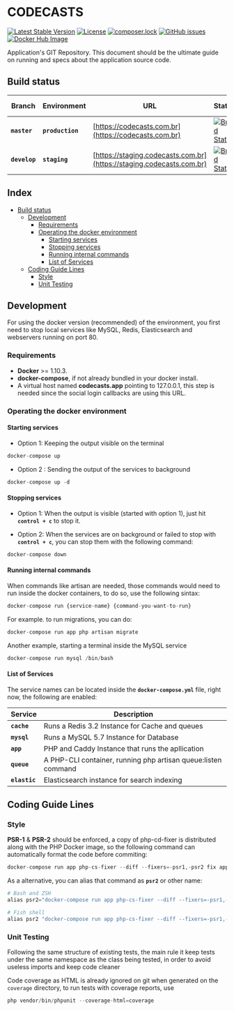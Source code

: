 # CODECASTS

[![Latest Stable Version](https://poser.pugx.org/codecasts/codecasts/v/stable)](https://packagist.org/packages/codecasts/codecasts)
[![License](https://poser.pugx.org/codecasts/codecasts/license)](https://packagist.org/packages/codecasts/codecasts)
[![composer.lock](https://poser.pugx.org/codecasts/codecasts/composerlock)](https://packagist.org/packages/codecasts/codecasts)
[![GitHub issues](https://img.shields.io/github/issues/codecasts/codecasts.svg)](https://github.com/codecasts/codecasts/issues)
[![Docker Hub Image](https://img.shields.io/badge/docker-codecasts%2Fcodecasts-blue.svg)](https://hub.docker.com/r/codecasts/codecasts)


Application's GIT Repository.
This document should be the ultimate guide on running and specs about the application source code.


## Build status

| Branch        | Environment      | URL                                                                                 | Status                                                                                                                                     | Test Coverage                                                                                                                      | Code Style                                                                                                |
|---------------|------------------|-------------------------------------------------------------------------------------|--------------------------------------------------------------------------------------------------------------------------------------------|------------------------------------------------------------------------------------------------------------------------------------|-----------------------------------------------------------------------------------------------------------|
| **`master`**  | **`production`** | [https://codecasts.com.br](https://codecasts.com.br)                                | [![Build Status](https://travis-ci.org/codecasts/codecasts.svg?branch=master)](https://travis-ci.org/codecasts/codecasts)                  | [![coverage](https://codecov.io/gh/codecasts/codecasts/branch/master/graph/badge.svg)](https://codecov.io/gh/codecasts/codecasts)  | [![StyleCI](https://styleci.io/repos/68968265/shield?branch=master)](https://styleci.io/repos/68968265)   |
| **`develop`** | **`staging`**    | [https://staging.codecasts.com.br](https://staging.codecasts.com.br)                | [![Build Status](https://travis-ci.org/codecasts/codecasts.svg?branch=develop)](https://travis-ci.org/codecasts/codecasts)                 | [![coverage](https://codecov.io/gh/codecasts/codecasts/branch/develop/graph/badge.svg)](https://codecov.io/gh/codecasts/codecasts) | [![StyleCI](https://styleci.io/repos/68968265/shield?branch=develop)](https://styleci.io/repos/68968265)  |


## Index

* [Build status](#build-status)
  * [Development](#development)
    * [Requirements](#requirements)
    * [Operating the docker environment](#operating-the-docker-environment)
      * [Starting services](#starting-services)
      * [Stopping services](#stopping-services)
      * [Running internal commands](#running-internal-commands)
      * [List of Services](#list-of-services)
  * [Coding Guide Lines](#coding-guide-lines)
    * [Style](#style)
    * [Unit Testing](#unit-testing)

## Development
For using the docker version (recommended) of the environment, you first need to stop local
services like MySQL, Redis, Elasticsearch and webservers running on port 80.

### Requirements

- **Docker** >= 1.10.3.
- **docker-compose**, if not already bundled in your docker install.
- A virtual host named **codecasts.app** pointing to 127.0.0.1, this step is needed since the social login callbacks are using this URL.

### Operating the docker environment

#### Starting services

- Option 1: Keeping the output visible on the terminal
```php
docker-compose up
```

- Option 2 : Sending the output of the services to background
```php
docker-compose up -d
```

#### Stopping services

- Option 1: When the output is visible (started with option 1), just hit **`control + c`** to stop it.

- Option 2: When the services are on background or failed to stop with **`control + c`**, you can stop them with the following command:
```php
docker-compose down
```

#### Running internal commands

When commands like artisan are needed, those commands would need to run inside the docker containers, to do so, use the following sintax:

```php
docker-compose run {service-name} {command-you-want-to-run}
```

For example. to run migrations, you can do:

```php
docker-compose run app php artisan migrate
```

Another example, starting a terminal inside the MySQL service

```php
docker-compose run mysql /bin/bash
```

#### List of Services
The service names can be located inside the **`docker-compose.yml`** file, right now, the following are enabled:

| Service       | Description                                                   |
|---------------|---------------------------------------------------------------|
| **`cache`**   | Runs a Redis 3.2 Instance for Cache and queues                |
| **`mysql`**   | Runs a MySQL 5.7 Instance for Database                        |
| **`app`**     | PHP and Caddy Instance that runs the apllication              |
| **`queue`**   | A PHP-CLI container, running php artisan queue:listen command |
| **`elastic`** | Elasticsearch instance for search indexing                    |


## Coding Guide Lines

### Style
**PSR-1** & **PSR-2** should be enforced, a copy of php-cd-fixer is distributed along with the PHP Docker image, so the following command can automatically format the code before commiting:

```php
docker-compose run app php-cs-fixer --diff --fixers=-psr1,-psr2 fix app
```

As a alternative, you can alias that command as **`psr2`** or other name:

```php
# Bash and ZSH
alias psr2="docker-compose run app php-cs-fixer --diff --fixers=-psr1,-psr2 fix"

# Fish shell
alias psr2 "docker-compose run app php-cs-fixer --diff --fixers=-psr1,-psr2 fix"
```

### Unit Testing
Following the same structure of existing tests, the main rule it keep tests under the same namespace as the class being tested, in order to avoid useless imports and keep code cleaner

Code coverage as HTML is already ignored on git when generated on the `coverage` directory, to run tests with coverage reports, use

```php
php vendor/bin/phpunit --coverage-html=coverage
```
